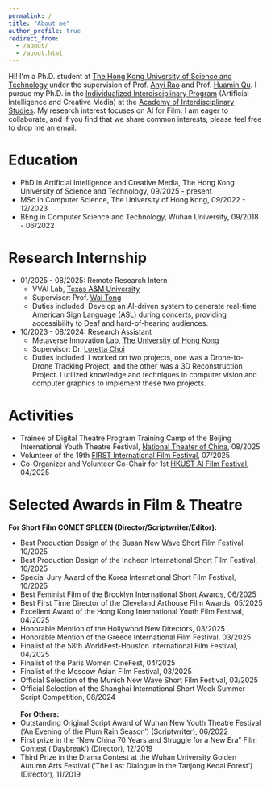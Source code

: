 ```yaml
---
permalink: /
title: "About me"
author_profile: true
redirect_from: 
  - /about/
  - /about.html
---
```


Hi! I'm a Ph.D. student at [The Hong Kong University of Science and Technology](https://hkust.edu.hk/) under the supervision of Prof. [Anyi Rao](https://anyirao.com/) and Prof. [Huamin Qu](http://huamin.org/). I pursue my Ph.D. in the [Individualized Interdisciplinary Program](https://emia.hkust.edu.hk/iip) (Artificial Intelligence and Creative Media) at the [Academy of Interdisciplinary Studies](https://ais.hkust.edu.hk/). My research interest focuses on AI for Film. I am eager to collaborate, and if you find that we share common interests, please feel free to drop me an [email](mailto:zeyu.zhang@connect.ust.hk).

Education
======
* PhD in Artificial Intelligence and Creative Media, The Hong Kong University of Science and Technology, 09/2025 - present
* MSc in Computer Science, The University of Hong Kong, 09/2022 - 12/2023
* BEng in Computer Science and Technology, Wuhan University, 09/2018 - 06/2022

Research Internship
======
* 01/2025 - 08/2025: Remote Research Intern
  * VVAI Lab, [Texas A&M University](https://www.tamu.edu/)
  * Supervisor: Prof. [Wai Tong](https://wtong2017.github.io/)
  * Duties included: Develop an AI-driven system to generate real-time American Sign Language (ASL) during concerts, providing accessibility to Deaf and hard-of-hearing audiences.
* 10/2023 - 08/2024: Research Assistant
  * Metaverse Innovation Lab, [The University of Hong Kong](https://www.hku.hk/)
  * Supervisor: Dr. [Loretta Choi](https://i.cs.hku.hk/~ykchoi/)
  * Duties included: I worked on two projects, one was a Drone-to-Drone Tracking Project, and the other was a 3D Reconstruction Project. I utilized knowledge and techniques in computer vision and computer graphics to implement these two projects.


Activities
======
* Trainee of Digital Theatre Program Training Camp of the Beijing International Youth Theatre Festival, [National Theater of China](http://www.ntcc.com.cn/), 08/2025
* Volunteer of the 19th [FIRST International Film Festival](https://www.firstfilm.org.cn/en/), 07/2025
* Co-Organizer and Volunteer Co-Chair for 1st [HKUST AI Film Festival](https://cveu.github.io/event/hkustfilm2025.html), 04/2025

Selected Awards in Film & Theatre
======
  **For Short Film COMET SPLEEN (Director/Scriptwriter/Editor):**
* Best Production Design of the Busan New Wave Short Film Festival, 10/2025
* Best Production Design of the Incheon International Short Film Festival, 10/2025
* Special Jury Award of the Korea International Short Film Festival, 10/2025
* Best Feminist Film of the Brooklyn International Short Awards, 06/2025
* Best First Time Director of the Cleveland Arthouse Film Awards, 05/2025
* Excellent Award of the Hong Kong International Youth Film Festival, 04/2025
* Honorable Mention of the Hollywood New Directors, 03/2025
* Honorable Mention of the Greece International Film Festival, 03/2025
* Finalist of the 58th WorldFest-Houston International Film Festival, 04/2025
* Finalist of the Paris Women CineFest, 04/2025
* Finalist of the Moscow Asian Film Festival, 03/2025
* Official Selection of the Munich New Wave Short Film Festival, 03/2025
* Official Selection of the Shanghai International Short Week Summer Script Competition, 08/2024
<br> <br>
**For Others:**
* Outstanding Original Script Award of Wuhan New Youth Theatre Festival (‘An Evening of the Plum Rain Season’) (Scriptwriter), 06/2022
* First prize in the “New China 70 Years and Struggle for a New Era” Film Contest (‘Daybreak’) (Director), 12/2019
* Third Prize in the Drama Contest at the Wuhan University Golden Autumn Arts Festival (‘The Last Dialogue in the Tanjong Kedai Forest’) (Director), 11/2019



